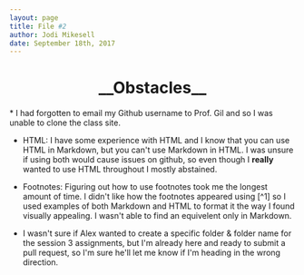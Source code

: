 ```yaml
--- 
layout: page
title: File #2  
author: Jodi Mikesell  
date: September 18th, 2017
---
```


<center> <h1>__Obstacles__ </h1> </center>
* I had forgotten to email my Github username to Prof. Gil and so I was unable to clone the class site. 

* HTML: I have some experience with HTML and I know that you can use HTML in Markdown, but you can't use Markdown in HTML. I was unsure if using both would cause issues on github, so even though I **really** wanted to use HTML throughout I mostly abstained.

* Footnotes: Figuring out how to use footnotes took me the longest amount of time. I didn't like how the footnotes appeared using [^1] so I used examples of both Markdown and HTML to format it the way I found visually appealing. I wasn't able to find an equivelent only in Markdown.

* I wasn't sure if Alex wanted to create a specific folder & folder name for the session 3 assignments, but I'm already here and ready to submit a pull request, so I'm sure he'll let me know if I'm heading in the wrong direction.